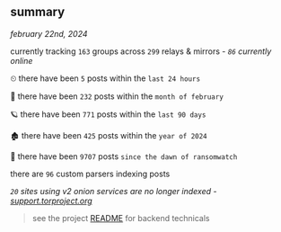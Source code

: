 
## summary
_february 22nd, 2024_

currently tracking `163` groups across `299` relays & mirrors - _`86` currently online_

⏲ there have been `5` posts within the `last 24 hours`

🦈 there have been `232` posts within the `month of february`

🪐 there have been `771` posts within the `last 90 days`

🏚 there have been `425` posts within the `year of 2024`

🦕 there have been `9707` posts `since the dawn of ransomwatch`

there are `96` custom parsers indexing posts

_`20` sites using v2 onion services are no longer indexed - [support.torproject.org](https://support.torproject.org/onionservices/v2-deprecation/)_

> see the project [README](https://github.com/joshhighet/ransomwatch#ransomwatch--) for backend technicals
